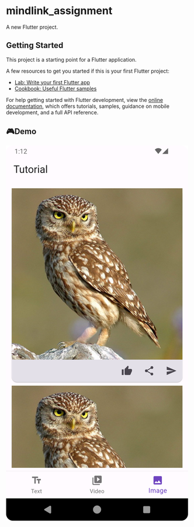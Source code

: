# mindlink_assignment

A new Flutter project.

## Getting Started

This project is a starting point for a Flutter application.

A few resources to get you started if this is your first Flutter project:

- [Lab: Write your first Flutter app](https://docs.flutter.dev/get-started/codelab)
- [Cookbook: Useful Flutter samples](https://docs.flutter.dev/cookbook)

For help getting started with Flutter development, view the
[online documentation](https://docs.flutter.dev/), which offers tutorials,
samples, guidance on mobile development, and a full API reference.



## 🎮Demo 
[![demo](https://github.com/vinit105/Mindlink-Assignment/blob/3fa7c91d9684c49947bead51d5350e55195cd541/demo_photo.png)](https://github.com/user-attachments/assets/d028fbcc-2e07-4639-ba2b-d7332267a6a5)

